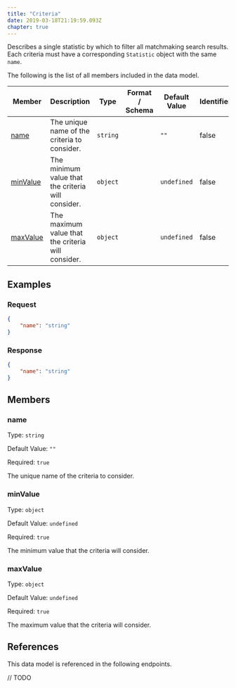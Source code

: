 ```yaml
---
title: "Criteria"
date: 2019-03-18T21:19:59.093Z
chapter: true
---
```


Describes a single statistic by which to filter all matchmaking search results. Each criteria must have a corresponding `Statistic` object with the same `name`.

The following is the list of all members included in the data model.

| Member            | Description                         | Type | Format / Schema | Default Value | Identifier | Unique | Required |
| ----------------- | ----------------------------------- | ---- | ------ | ------------- | ---------- | ------ | -------- |
| [name](#name) | The unique name of the criteria to consider. | `string` |  | `""` | false | false | true |
| [minValue](#minValue) | The minimum value that the criteria will consider. | `object` |  | `undefined` | false | false | true |
| [maxValue](#maxValue) | The maximum value that the criteria will consider. | `object` |  | `undefined` | false | false | true |

## Examples
### Request

```json
{
    "name": "string"
}
```

### Response

```json
{
    "name": "string"
}
```


## Members

### name

Type: `string`

Default Value: `""`

Required: `true`

The unique name of the criteria to consider.

### minValue

Type: `object`

Default Value: `undefined`

Required: `true`

The minimum value that the criteria will consider.

### maxValue

Type: `object`

Default Value: `undefined`

Required: `true`

The maximum value that the criteria will consider.

## References

This data model is referenced in the following endpoints.

// TODO
